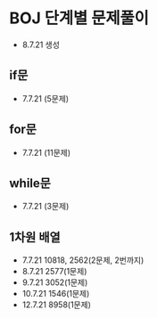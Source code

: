 # BOJ 단계별 문제풀이
* 8.7.21 생성

## if문
* 7.7.21 (5문제)

## for문
* 7.7.21 (11문제)

## while문
* 7.7.21 (3문제)

## 1차원 배열
* 7.7.21 10818, 2562(2문제, 2번까지)
* 8.7.21 2577(1문제)
* 9.7.21 3052(1문제)
* 10.7.21 1546(1문제)
* 12.7.21 8958(1문제)
